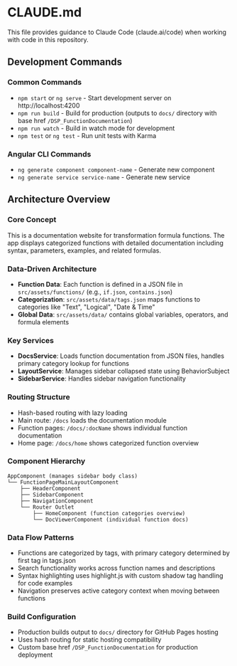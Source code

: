 # CLAUDE.md

This file provides guidance to Claude Code (claude.ai/code) when working with code in this repository.

## Development Commands

### Common Commands
- `npm start` or `ng serve` - Start development server on http://localhost:4200
- `npm run build` - Build for production (outputs to `docs/` directory with base href `/DSP_FunctionDocumentation`)
- `npm run watch` - Build in watch mode for development
- `npm test` or `ng test` - Run unit tests with Karma

### Angular CLI Commands
- `ng generate component component-name` - Generate new component
- `ng generate service service-name` - Generate new service

## Architecture Overview

### Core Concept
This is a documentation website for transformation formula functions. The app displays categorized functions with detailed documentation including syntax, parameters, examples, and related formulas.

### Data-Driven Architecture
- **Function Data**: Each function is defined in a JSON file in `src/assets/functions/` (e.g., `if.json`, `contains.json`)
- **Categorization**: `src/assets/data/tags.json` maps functions to categories like "Text", "Logical", "Date & Time"
- **Global Data**: `src/assets/data/` contains global variables, operators, and formula elements

### Key Services
- **DocsService**: Loads function documentation from JSON files, handles primary category lookup for functions
- **LayoutService**: Manages sidebar collapsed state using BehaviorSubject
- **SidebarService**: Handles sidebar navigation functionality

### Routing Structure
- Hash-based routing with lazy loading
- Main route: `/docs` loads the documentation module
- Function pages: `/docs/:docName` shows individual function documentation
- Home page: `/docs/home` shows categorized function overview

### Component Hierarchy
```
AppComponent (manages sidebar body class)
└── FunctionPageMainLayoutComponent
    ├── HeaderComponent
    ├── SidebarComponent
    ├── NavigationComponent
    └── Router Outlet
        ├── HomeComponent (function categories overview)
        └── DocViewerComponent (individual function docs)
```

### Data Flow Patterns
- Functions are categorized by tags, with primary category determined by first tag in tags.json
- Search functionality works across function names and descriptions
- Syntax highlighting uses highlight.js with custom shadow tag handling for code examples
- Navigation preserves active category context when moving between functions

### Build Configuration
- Production builds output to `docs/` directory for GitHub Pages hosting
- Uses hash routing for static hosting compatibility
- Custom base href `/DSP_FunctionDocumentation` for production deployment